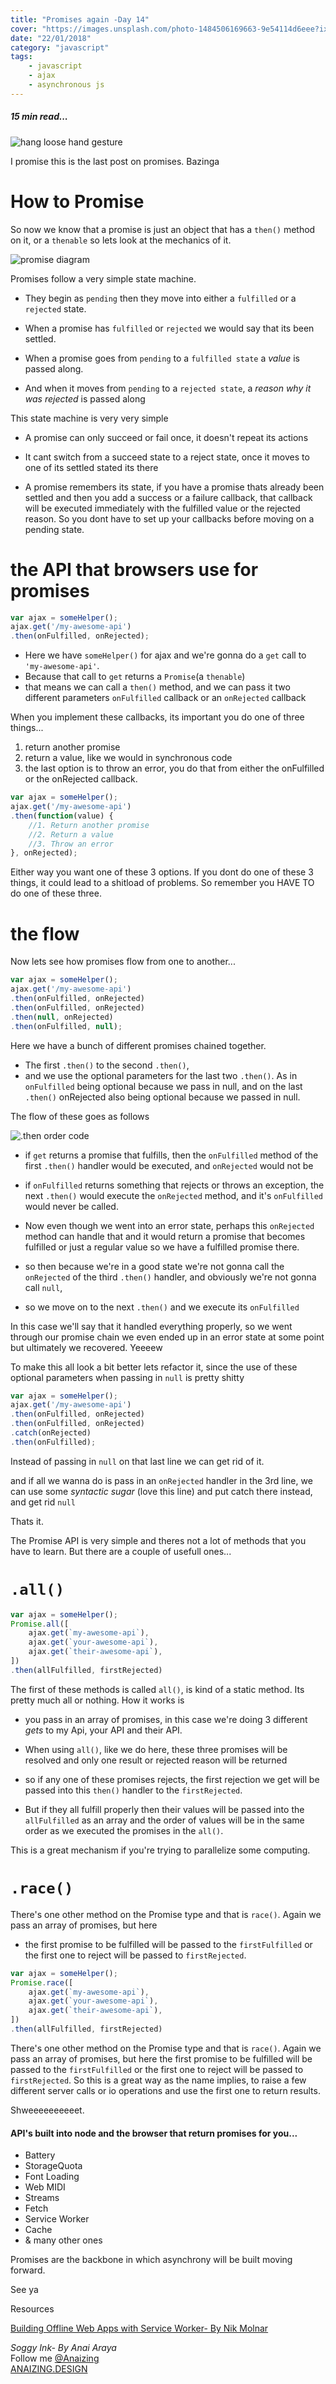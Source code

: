 ```yaml
---
title: "Promises again -Day 14"
cover: "https://images.unsplash.com/photo-1484506169663-9e54114d6eee?ixlib=rb-0.3.5&ixid=eyJhcHBfaWQiOjEyMDd9&s=a82e747bcec08b7a525f9feaf3f08127&auto=format&fit=crop&w=750&q=80"
date: "22/01/2018"
category: "javascript"
tags:
    - javascript
    - ajax
    - asynchronous js
---
```

##### 15 min read...

![hang loose hand gesture](https://images.unsplash.com/photo-1484506169663-9e54114d6eee?ixlib=rb-0.3.5&ixid=eyJhcHBfaWQiOjEyMDd9&s=a82e747bcec08b7a525f9feaf3f08127&auto=format&fit=crop&w=750&q=80)

I promise this is the last post on promises. Bazinga

# How to Promise

So now we know that a promise is just an object that has a `then()` method on it, or a `thenable` so lets look at the mechanics of it.

![promise diagram](https://scontent-syd2-1.xx.fbcdn.net/v/t1.0-9/26906942_10159805635185117_5611440809466017016_n.jpg?oh=64ad5f8faf87963f2071b1ae8c56b2e5&oe=5AF14557)

Promises follow a very simple state machine.

* They begin as `pending` then they move into either a `fulfilled` or a `rejected` state. 

* When a promise has `fulfilled` or `rejected` we would say that its been settled.

* When a promise goes from `pending` to a `fulfilled state` a _value_ is passed along.

* And when it moves from `pending` to a `rejected state`, a _reason why it was rejected_ is passed along

This state machine is very very simple

* A promise can only succeed or fail once, it doesn't repeat its actions

* It cant switch from a succeed state to a reject state, once it moves to one of its settled stated its there

* A promise remembers its state, if you have a promise thats already been settled and then you add a success or a failure callback, that callback will be executed immediately with the fulfilled value or the rejected reason. So you dont have to set up your callbacks before moving on a pending state.

# the API that browsers use for promises

```js
var ajax = someHelper();
ajax.get('/my-awesome-api')
.then(onFulfilled, onRejected);
```

* Here we have `someHelper()` for ajax and we're gonna do a `get` call to `'my-awesome-api'`.
* Because that call to `get` returns a `Promise`(a `thenable`)
* that means we can call a `then()` method, and we can pass it two different parameters `onFulfilled` callback or an `onRejected` callback

When you implement these callbacks, its important you do one of three things...

1. return another promise
2. return a value, like we would in synchronous code
3. the last option is to throw an error, you do that from either the onFulfilled or the onRejected callback.

```js
var ajax = someHelper();
ajax.get('/my-awesome-api')
.then(function(value) {
    //1. Return another promise
    //2. Return a value
    //3. Throw an error
}, onRejected);
```

Either way you want one of these 3 options. If you dont do one of these 3 things, it could lead to a shitload of problems. So remember you HAVE TO do one of these three.

# the flow

Now lets see how promises flow from one to another...

```js
var ajax = someHelper();
ajax.get('/my-awesome-api')
.then(onFulfilled, onRejected)
.then(onFulfilled, onRejected)
.then(null, onRejected)
.then(onFulfilled, null);
```
Here we have a bunch of different promises chained together.

* The first `.then()` to the second `.then()`,
* and we use the optional parameters for the last two `.then()`. As in `onFulfilled` being optional because we pass in null, and on the last `.then()` onRejected also being optional because we passed in null.

The flow of these goes as follows

![.then order code](https://scontent-syd2-1.xx.fbcdn.net/v/t1.0-9/26991706_10159815198610117_6443632634167817822_n.jpg?oh=bd60fc267c74c2e4a040b9bf68e7f8ce&oe=5AEABEF6)

* if `get` returns a promise that fulfills, then the `onFulfilled` method of the first `.then()` handler would be executed, and `onRejected` would not be

* if `onFulfilled` returns something that rejects or throws an exception, the next `.then()` would execute the `onRejected` method, and it's `onFulfilled` would never be called. 

* Now even though we went into an error state, perhaps this `onRejected` method can handle that and it would return a promise that becomes fulfilled or just a regular value so we have a fulfilled promise there.

* so then because we're in a good state we're not gonna call the `onRejected` of the third `.then()` handler, and obviously we're not gonna call `null`, 

* so we move on to the next `.then()` and we execute its `onFulfilled`

In this case we'll say that it handled everything properly, so we went through our promise chain we even ended up in an error state at some point but ultimately we recovered. Yeeeew

To make this all look a bit better lets refactor it, since the use of these optional parameters when passing in `null` is pretty shitty

```js
var ajax = someHelper();
ajax.get('/my-awesome-api')
.then(onFulfilled, onRejected)
.then(onFulfilled, onRejected)
.catch(onRejected)
.then(onFulfilled);
```
Instead of passing in `null` on that last line we can get rid of it.

and if all we wanna do is pass in an `onRejected` handler in the 3rd line, we can use some _syntactic sugar_ (love this line) and put catch there instead, and get rid `null`

Thats it.

The Promise API is very simple and theres not a lot of methods that you have to learn. But there are a couple of usefull ones...


# `.all()`

```js
var ajax = someHelper();
Promise.all([
    ajax.get(`my-awesome-api`),
    ajax.get(`your-awesome-api`),
    ajax.get(`their-awesome-api`),
])
.then(allFulfilled, firstRejected)
```

The first of these methods is called `all()`, is kind of a static method. Its pretty much all or nothing. How it works is 

* you pass in an array of promises, in this case we're doing 3 different _gets_ to my Api, your API and their API.

* When using `all()`, like we do here, these three promises will be resolved and only one result or rejected reason will be returned

* so if any one of these promises rejects, the first rejection we get will be passed into this `then()` handler to the `firstRejected`. 

* But if they all fulfill properly then their values will be passed into the `allFulfilled` as an array and the order of values will be in the same order as we executed the promises in the `all()`.

This is a great mechanism if you're trying to parallelize some computing.

# `.race()`

There's one other method on the Promise type and that is `race()`. Again we pass an array of promises, but here

* the first promise to be fulfilled will be passed to the `firstFulfilled` or the first one to reject will be passed to `firstRejected`.

```js
var ajax = someHelper();
Promise.race([
    ajax.get(`my-awesome-api`),
    ajax.get(`your-awesome-api`),
    ajax.get(`their-awesome-api`),
])
.then(allFulfilled, firstRejected)
```
There's one other method on the Promise type and that is `race()`. Again we pass an array of promises, but here the first promise to be fulfilled will be passed to the `firstFulfilled` or the first one to reject will be passed to `firstRejected`. So this is a great way as the name implies, to raise a few different server calls or io operations and use the first one to return results.

Shweeeeeeeeeet.

#### API's built into node and the browser that return promises for you...

* Battery
* StorageQuota
* Font Loading
* Web MIDI
* Streams
* Fetch
* Service Worker
* Cache
* & many other ones

Promises are the backbone in which asynchrony will be built moving forward.

See ya

Resources

[Building Offline Web Apps with Service Worker- By Nik Molnar ](https://app.pluralsight.com/library/courses/building-offline-web-apps-service-worker/table-of-contents)

_Soggy Ink- By Anai Araya_<br>
Follow me [@Anaizing](https://twitter.com/Anaizing) <br>
[ANAIZING.DESIGN](https://anaizing.design/)